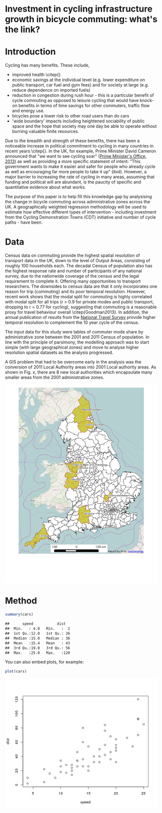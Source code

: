 Investment in cycling infrastructure growth in bicycle commuting: what's the link? 
========================================================


# Introduction

Cycling has many benefits. These include,

- improved health \citep{}
- economic savings at the individual level (e.g. lower expenditure on public transport,
car fuel and gym fees) and for society at large (e.g. reduce dependence on imported fuels)
- reduction in congestion during rush hour - this is a particular benefit of cycle commuting
as opposed to leisure cycling that would have knock-on benefits
in terms of time savings for other commuters, traffic flow and energy use.
- bicycles pose a lower risk to other road users than do cars
- 'wide boundary' impacts including heightened sociability of public space and
the hope that society may one day be able to operate without burning valuable finite resources.

Due to the breadth and strength of these benefits, there has been
a noticeable increase in political commitment to cycling in many countries
in recent years \citep{}. In the UK, for example, Prime Minister David 
Cameron announced that "we want to see cycling soar"
([Prime Minister's Office, 2013](https://www.gov.uk/government/news/government-shifts-cycling-up-a-gear))
as well as providing
a more specific statement of intent: "This government wants to make it easier and safer for people who already cycle
as well as encouraging far more people to take it up" (ibid). However, a major barrier to
increasing the rate of cycling in many areas, assuming that funding and political will are abundant,
is the paucity of specific and quantitative evidence about what works.

The purpose of this paper is to help fill this knowledge gap by analysising the change in
bicycle commuting across administrative zones across the UK. A geographically weighted regression
methodology will be used to estimate how effective different types of intervention - including
investment from the Cycling Demonstration Towns (CDT) initiative and number of cycle paths - have been.

# Data

Census data on commuting provide the highest spatial resolution of
transport data in the UK, down to the level of Output Areas, consisting
of roughly 100 households each. The decadal Census of population also has the highest response
rate and number of participants of any national survey, due to the nationwide coverage
of the census and the legal requirement to complete it. Offering many opportunities
to transport researchers. The downsides to census data are that it only incorporates one
reason for trip (commuting) and its poor temporal resolution. However, recent work
shows that the modal split for commuting is highly correlated with
modal split for all trips (r > 0.9 for private modes and public transport, dropping to r = 0.77
for cycling), suggesting that commuting is a reasonable proxy for travel behaviour overall
\citep{Goodman2013}. In addition, the annual publication of results from the [National
Travel Survey](https://www.gov.uk/government/collections/national-travel-survey-statistics)
provide higher temporal resolution to complement the 10 year cycle of the census.

The input data for this study were tables of commuter mode share by administrative zone
between the 2001 and 2011 Census of population. In line with the principle of parsimony,
the modelling approach was to start simple (with large geographical zones)
and move to analyse higher resolution spatial datasets as the analysis progressed.

A GIS problem that had to be overcome early in the analysis was the conversion
of 2011 Local Authority areas into 2001 Local authority areas.
As shown in Fig. x, there are 8 new local authorities which encapsulate
many smaller areas from the 2001 administrative zones.

![plot of chunk unnamed-chunk-1](figure/unnamed-chunk-1.png) 




# Method




```r
summary(cars)
```

```
##      speed           dist    
##  Min.   : 4.0   Min.   :  2  
##  1st Qu.:12.0   1st Qu.: 26  
##  Median :15.0   Median : 36  
##  Mean   :15.4   Mean   : 43  
##  3rd Qu.:19.0   3rd Qu.: 56  
##  Max.   :25.0   Max.   :120
```


You can also embed plots, for example:


```r
plot(cars)
```

![plot of chunk unnamed-chunk-3](figure/unnamed-chunk-3.png) 


